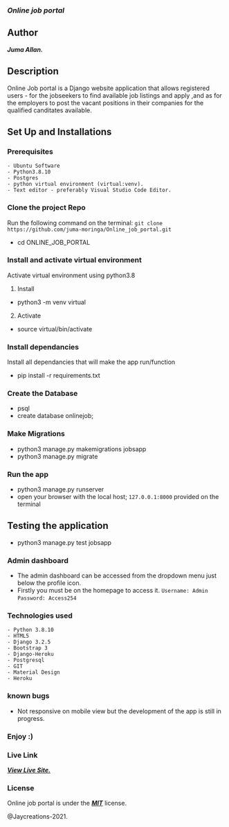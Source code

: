 
### ***Online job portal***

## Author
***Juma Allan.***

## Description

Online Job portal is a Django website application that allows  registered users - for the jobseekers to find available job listings and apply ,and as for the employers to post the vacant positions in their companies for the qualified canditates available.

## Set Up and Installations

### Prerequisites
    - Ubuntu Software
    - Python3.8.10
    - Postgres
    - python virtual environment (virtual:venv).
    - Text editor - preferably Visual Studio Code Editor.

### Clone the  project Repo
Run the following command on the terminal:
`git clone https://github.com/juma-moringa/Online_job_portal.git`
* cd ONLINE_JOB_PORTAL

###  Install and activate virtual environment
Activate virtual environment using python3.8 
1. Install
* python3 -m venv virtual
2. Activate
* source virtual/bin/activate

### Install dependancies
Install  all dependancies that will make the app run/function
* pip install -r requirements.txt

### Create the Database
* psql
* create database onlinejob;

### Make Migrations
* python3 manage.py makemigrations jobsapp
* python3 manage.py migrate

### Run the app
* python3 manage.py runserver
* open your browser with the local host; `127.0.0.1:8000` provided on the terminal

## Testing the application
* python3 manage.py test jobsapp

### Admin dashboard
* The admin dashboard can be accessed from the dropdown menu just below the profile icon.
* Firstly you must be on the homepage to access it.
`Username: Admin`
`Password: Access254`


### Technologies used
    - Python 3.8.10
    - HTML5
    - Django 3.2.5
    - Bootstrap 3
    - Django-Heroku
    - Postgresql
    - GIT
    - Material Design
    - Heroku
### known bugs
* Not responsive on mobile view but the development of the app is still in progress. 

### Enjoy :)


### Live Link

***[View Live Site.](linkupjobs.herokuapp.com/)***

### License

Online job portal is under the ***[MIT](LICENSE)*** license.

@Jaycreations-2021.
